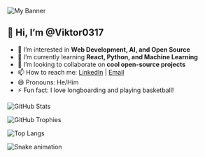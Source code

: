 ![My Banner](https://ih0.redbubble.net/cover.2424876.2400x600.jpg)

## 👋 Hi, I’m @Viktor0317  
- 👀 I’m interested in **Web Development, AI, and Open Source**  
- 🌱 I’m currently learning **React, Python, and Machine Learning**  
- 💞️ I’m looking to collaborate on **cool open-source projects**  
- 📫 How to reach me: [LinkedIn](https://www.linkedin.com/in/nikola-brajkovic-67730835/) | [Email](nikola.brajkovic88@gmail.com)  
- 😄 Pronouns: He/Him  
- ⚡ Fun fact: I love longboarding and playing basketball!

![GitHub Stats](https://github-readme-stats.vercel.app/api?username=Viktor0317&show_icons=true&theme=radical)

![GitHub Trophies](https://github-profile-trophy.vercel.app/?username=Viktor0317&theme=radical)

![Top Langs](https://github-readme-stats.vercel.app/api/top-langs/?username=Viktor0317&layout=compact&theme=radical)

![Snake animation](https://github.com/Viktor0317/Viktor0317/blob/output/github-contribution-grid-snake.svg)





<!---
Viktor0317/Viktor0317 is a ✨ special ✨ repository because its `README.md` (this file) appears on your GitHub profile.
You can click the Preview link to take a look at your changes.
--->
